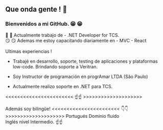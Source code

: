 
## Que onda gente !  :wave:
### Bienvenidos a mi GitHub. :grin: :grin:
 :eyes: :eyes: Actualmente trabajo de - .NET  Developer for TCS.
<br>
:smirk: :smirk: Ademas me estoy capacitando diariamente en - MVC - React
<br>
<br>
                 Ultimas experiencias !

- Trabajé en desarrollo, soporte, testing de aplicaciones y plataformas low-code. Brindando soporte a Veritran.

- Soy Instructor de programación en progrAmar LTDA (São Paulo)

- Actualmente realizo soporte en .NET para TCS.

<<<<<<<<<<<<<<<<<<<<<<< :point_up::point_up: >>>>>>>>>>>>>>>>>>>>

Además soy bilingüe!
<<<<<<<<<<<<<<<<<<<<<<< :point_down::point_down: >>>>>>>>>>>>>>>>>>>>
Portugués Dominio fluido<br>  Inglés nivel Intermedio.
:point_up::point_up:





